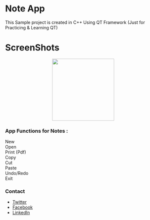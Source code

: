 # Note App

This Sample project is created in C++ Using QT Framework (Just for Practicing & Learning QT)

# ScreenShots

<p align="center">
  <img src="" width="200"/>
</p>

### App Functions for Notes :

New <br />
Open <br />
Print (Pdf) <br />
Copy <br />
Cut <br />
Paste <br />
Undo/Redo <br />
Exit <br />


### Contact
- [Twitter](https://twitter.com/YehiaHd)
- [Facebook](https://www.facebook.com/yehia.hd)
- [LinkedIn](https://www.linkedin.com/in/yehiahd/)

